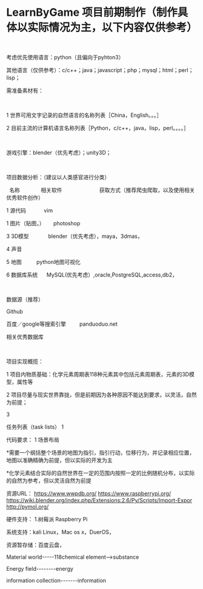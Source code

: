 

# LearnByGame 项目前期制作（制作具体以实际情况为主，以下内容仅供参考）

 

考虑优先使用语言：python（且偏向于pyhton3）

其他语言（仅供参考）：c/c++；java；javascript；php；mysql；html；perl；lisp；

需准备素材有：

 

1 世界可用文字记录的自然语言的名称列表［China，English。。。］

2 目前主流的计算机语言名称列表［Python，c/c++，java，lisp，perl。。。。］

 

游戏引擎：blender（优先考虑）；unity3D；

 

项目数据分析：（建议以人类感官进行分类）

  名称             
相关软件                        
获取方式（推荐爬虫爬取，以及使用相关优秀软件创作）

1 源代码            vim                             

1 图片（贴图，）      photoshop                      

3 3D模型            
blender（优先考虑），maya，3dmas，

4 声音          

5 地图          python地图可视化

6 数据库系统      MySQL(优先考虑）,oracle,PostgreSQL,access,db2，

 

数据源（推荐）

Github    

百度／google等搜索引擎        
panduoduo.net

相关优秀数据库

 

项目实现概揽：

1 项目内物质基础：化学元素周期表118种元素其中包括元素周期表，元素的3D模型，属性等

2 项目尽量与现实世界靠拢，但是前期因为各种原因不能达到要求，以灵活，自然为前提；

3 





任务列表（task lists）
1





代码要求：
1 场景布局

*需要一个纲括整个场景的地图为指引，指引行动，位移行为，并记录相应位置，地图以准确精确为前提，但以实际的开发为主

*化学元素结合实际的自然世界在一定的范围内按照一定的比例随机分布，以实际的自然为参考，但以灵活自然为前提


资源URL：
https://www.wwpdb.org/
https://www.raspberrypi.org/
https://wiki.blender.org/index.php/Extensions:2.6/Py/Scripts/Import-Expor
http://pymol.org/


硬件支持：
1.树莓派 Raspberry Pi

系统支持：kali Linux，Mac os x，DuerOS，

资源暂存储：百度云盘，






Material world-----118chemical element-->substance

Energy field--------energy

information collection-------information
